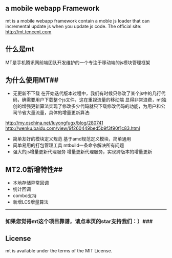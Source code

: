 


  	
## a mobile webapp Framework ##
mt is a mobile webapp framework contain a moble js loader that can incremental update js when you update js code.
The official site: http://mt.tencent.com

## 什么是mt ##
MT是手机腾讯网前端团队开发维护的一个专注于移动端的js模块管理框架

## 为什么使用MT##

* 无更新不下载
在开始迭代版本过程中，我们有时候只修改了某个js中的几行代码，确需要用户下载整个js文件，这在重视流量的移动端
显得非常浪费，mt独创的增强更新算法实现了修改多少代码就只下载修改代码的功能，为用户和公司节省大量流量，具体的增量更新算法:

http://my.oschina.net/luyongfugx/blog/280741
http://wenku.baidu.com/view/9f260449bed5b9f3f90f1c83.html

* 简单友好的模块定义规范
   基于amd规范定义模块，简单通用
* 简单易用的打包管理工具
  mtbuild一条命令解决所有问题
* 强大的js增量更新代理服务
  增量更新代理服务，实现跨版本的增量更新




## MT2.0新增特性##

* 本地存储异常回调
* 统计回调
* combo支持
* 新增LCS增量算法

- - -
###  如果您觉得mt这个项目靠谱，请点本页的star支持我们：）###


License
-------

mt is available under the terms of the MIT License.
  
